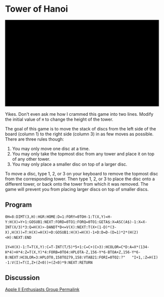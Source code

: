 # Tower of Hanoi

![image](media/tower-of-hanoi.gif "Tower of Hanoi GIF")

Yikes. Don't even ask me how I crammed this game into two lines. Modify the initial value of `H` to change the height of the tower.

The goal of this game is to move the stack of discs from the left side of the board (column 1) to the right side (column 3) in as few moves as possible. There are three rules though:

1. You may only move one disc at a time.
2. You may only take the topmost disc from any tower and place it on top of any other tower.
3. You may only place a smaller disc on top of a larger disc.

To move a disc, type 1, 2, or 3 on your keyboard to remove the topmost disc from the corresponding tower. Then type 1, 2, or 3 to place the disc onto a different tower, or back onto the tower from which it was removed. The game will prevent you from placing larger discs on top of smaller discs.

## Program

`0H=8:DIMT(3,H):HGR:HOME:D=1:FORY=0TOH-1:T(X,Y)=H-Y:H(X)=Y+1:GOSUB1:NEXT:FORD=0TO1:FORQ=0TO1:GETA$:X=ASC(A$)-1:X=X-INT(X/3)*3:Q=H(X)>-DANDT*D<=V(X):NEXT:T(X+(1-D)*(3-X),H(X))=T:H(X)=H(X)+D:GOSUB1:H(X)=H(X)-1+D:D=D-(D=1)*2*(H(2)<H):NEXT:END`

`1Y=H(X)-1:T=T(X,Y):C=T-INT(T/5)*5+1:C=C+(C>3):HCOLOR=C*D:A=X*(134-H*4)+H*4:Z=T(X,Y)*4:FORB=0TO4:HPLOTA-Z,156-Y*6-BTOA+Z,156-Y*6-B:NEXT:HCOLOR=3:HPLOT0,158TO279,158:VTAB21:FORI=0TO2:?"   "I+1,:Z=H(I)-1:V(I)=T(I,Z+(Z<0))+(Z<0)*9:NEXT:RETURN`

## Discussion

[Apple II Enthusiasts Group Permalink](https://www.facebook.com/groups/5251478676/permalink/10158489147328677/)
